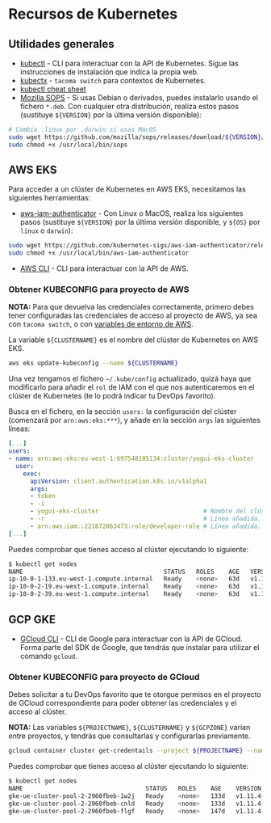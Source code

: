 # Recursos de Kubernetes

## Utilidades generales

* [kubectl](https://kubernetes.io/docs/tasks/tools/install-kubectl/) - CLI para interactuar con la API de Kubernetes. Sigue las instrucciones de instalación que indica la propia web.
* [kubectx](https://github.com/ahmetb/kubectx/#installation) - `tacoma switch` para contextos de Kubernetes.
* [kubectl cheat sheet](resources/k8s-cheat-sheet.pdf)
* [Mozilla SOPS](https://github.com/mozilla/sops/releases) - Si usas Debian o derivados, puedes instalarlo usando el fichero `*.deb`. Con cualquier otra distribución, realiza estos pasos (sustituye `${VERSION}` por la última versión disponible):

```bash
# Cambia .linux por .darwin si usas MacOS
sudo wget https://github.com/mozilla/sops/releases/download/${VERSION}/sops-${VERSION}.linux -O /usr/local/bin/sops
sudo chmod +x /usr/local/bin/sops
```

## AWS EKS

Para acceder a un clúster de Kubernetes en AWS EKS, necesitamos las siguientes herramientas:

* [aws-iam-authenticator](https://docs.aws.amazon.com/eks/latest/userguide/install-aws-iam-authenticator.html) - Con Linux o MacOS, realiza los siguientes pasos (sustituye `${VERSION}` por la última versión disponible, y `${OS}` por `linux` o `darwin`):

```bash
sudo wget https://github.com/kubernetes-sigs/aws-iam-authenticator/releases/download/v${VERSION}/heptio-authenticator-aws_${VERSION}_${OS}_amd64 -O /usr/local/bin/aws-iam-authenticator
sudo chmod +x /usr/local/bin/aws-iam-authenticator
```

* [AWS CLI](https://docs.aws.amazon.com/cli/latest/userguide/install-bundle.html) - CLI para interactuar con la API de AWS.

### Obtener KUBECONFIG para proyecto de AWS

**NOTA:** Para que devuelva las credenciales correctamente, primero debes tener configuradas las credenciales de acceso al proyecto de AWS, ya sea con `tacoma switch`, o con [variables de entorno de AWS](https://docs.aws.amazon.com/es_es/cli/latest/userguide/cli-configure-envvars.html).

La variable `${CLUSTERNAME}` es el nombre del clúster de Kubernetes en AWS EKS.

```bash
aws eks update-kubeconfig --name ${CLUSTERNAME}
```

Una vez tengamos el fichero `~/.kube/config` actualizado, quizá haya que modificarlo para añadir el `rol` de IAM con el que nos autenticaremos en el clúster de Kubernetes (te lo podrá indicar tu DevOps favorito).

Busca en el fichero, en la sección `users:` la configuración del clúster (comenzará por `arn:aws:eks:***`), y añade en la sección `args` las siguientes líneas:

```yml
[...]
users:
- name: arn:aws:eks:eu-west-1:697548185134:cluster/yogui-eks-cluster
  user:
    exec:
      apiVersion: client.authentication.k8s.io/v1alpha1
      args:
      - token
      - -i
      - yogui-eks-cluster                             # Nombre del clúster en EKS
      - -r                                            # Línea añadida. Indica que nos autenticamos mediante rol de IAM
      - arn:aws:iam::221872063473:role/developer-role # Línea añadida. Indica el ARN del rol de IAM que utilizaremos para autenticarnos
[...]
```

Puedes comprobar que tienes acceso al clúster ejecutando lo siguiente:

```bash
$ kubectl get nodes
NAME                                       STATUS   ROLES    AGE   VERSION
ip-10-0-1-133.eu-west-1.compute.internal   Ready    <none>   63d   v1.11.5
ip-10-0-2-19.eu-west-1.compute.internal    Ready    <none>   63d   v1.11.5
ip-10-0-2-39.eu-west-1.compute.internal    Ready    <none>   63d   v1.11.5
```

## GCP GKE

* [GCloud CLI](https://cloud.google.com/sdk/install) -  CLI de Google para interactuar con la API de GCloud. Forma parte del SDK de Google, que tendrás que instalar para utilizar el comando `gcloud`.

### Obtener KUBECONFIG para proyecto de GCloud

Debes solicitar a tu DevOps favorito que te otorgue permisos en el proyecto de GCloud correspondiente para poder obtener las credenciales y el acceso al clúster.

**NOTA:** Las variables `${PROJECTNAME}`, `${CLUSTERNAME}` y `${GCPZONE}` varian entre proyectos, y tendrás que consultarlas y configurarlas previamente.

```bash
gcloud container cluster get-credentails --project ${PROJECTNAME} --name ${CLUSTERNAME} --zone ${GCPZONE}
```

Puedes comprobar que tienes acceso al clúster ejecutando lo siguiente:

```bash
$ kubectl get nodes
NAME                                  STATUS   ROLES    AGE    VERSION
gke-ue-cluster-pool-2-2960fbeb-1w2j   Ready    <none>   133d   v1.11.4-gke.8
gke-ue-cluster-pool-2-2960fbeb-cnld   Ready    <none>   133d   v1.11.4-gke.8
gke-ue-cluster-pool-2-2960fbeb-flgf   Ready    <none>   147d   v1.11.4-gke.8
```
